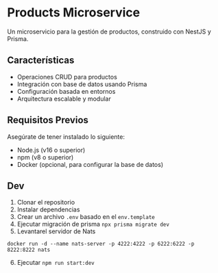 # Products Microservice

Un microservicio para la gestión de productos, construido con NestJS y Prisma.

## Características

- Operaciones CRUD para productos
- Integración con base de datos usando Prisma
- Configuración basada en entornos
- Arquitectura escalable y modular

## Requisitos Previos

Asegúrate de tener instalado lo siguiente:

- Node.js (v16 o superior)
- npm (v8 o superior)
- Docker (opcional, para configurar la base de datos)

## Dev

1. Clonar el repositorio
2. Instalar dependencias
3. Crear un archivo `.env` basado en el `env.template`
4. Ejecutar migración de prisma `npx prisma migrate dev`
5. Levantarel servidor de Nats

```
docker run -d --name nats-server -p 4222:4222 -p 6222:6222 -p 8222:8222 nats
```

6. Ejecutar `npm run start:dev`
